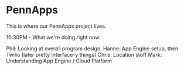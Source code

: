 PennApps
========

This is where our PennApps project lives. 

10:30PM - What we're doing right now:

Phil: Looking at overall program design. 
Hanne: App Engine setup, then Twilio (later pretty interface-y things)
Chris: Location stuff
Mark: Understanding App Engine / Cloud Platform



